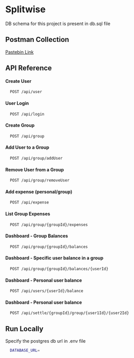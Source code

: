 
# Splitwise

DB schema for this project is present in db.sql file


## Postman Collection

[Pastebin Link](https://pastebin.com/Q0MTjQRK)

## API Reference

#### Create User

```http
  POST /api/user
```

#### User Login

```http
  POST /api/login
```

#### Create Group

```http
  POST /api/group
```

#### Add User to a Group

```http
  POST /api/group/addUser
```

#### Remove User from a Group

```http
  POST /api/group/removeUser
```

#### Add expense (personal/group)

```http
  POST /api/expense
```

#### List Group Expenses

```http
  POST /api/group/{groupId}/expenses
```

#### Dashboard - Group Balances

```http
  POST /api/group/{groupId}/balances
```

#### Dashboard - Specific user balance in a group

```http
  POST /api/group/{groupId}/balances/{userId}
```

#### Dashboard - Personal user balance

```http
  POST /api/users/{userId}/balance
```

#### Dashboard - Personal user balance

```http
  POST /api/settle/{groupId}/group/{user1Id}/{user2Id}
```

## Run Locally

Specify the postgres db url in .env file

```bash
  DATABASE_URL=
```


